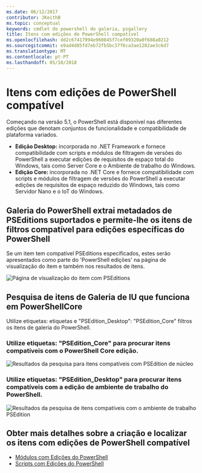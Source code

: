 ```yaml
---
ms.date: 06/12/2017
contributor: JKeithB
ms.topic: conceptual
keywords: cmdlet do powershell do galeria, psgallery
title: Itens com edições de PowerShell compatível
ms.openlocfilehash: dd2c67417994e960845f7cef09320a0f688a0212
ms.sourcegitcommit: e9ad4d85fd7eb72fb5bc37f6ca3ae1282ae3c6d7
ms.translationtype: MT
ms.contentlocale: pt-PT
ms.lasthandoff: 05/10/2018
---
```

# <a name="items-with-compatible-powershell-editions"></a>Itens com edições de PowerShell compatível

Começando na versão 5.1, o PowerShell está disponível nas diferentes edições que denotam conjuntos de funcionalidade e compatibilidade de plataforma variados.

- **Edição Desktop:** incorporada no .NET Framework e fornece compatibilidade com scripts e módulos de filtragem de versões do PowerShell a executar edições de requisitos de espaço total do Windows, tais como Server Core e o Ambiente de trabalho do Windows.
- **Edição Core:** incorporada no .NET Core e fornece compatibilidade com scripts e módulos de filtragem de versões do PowerShell a executar edições de requisitos de espaço reduzido do Windows, tais como Servidor Nano e o IoT do Windows.

## <a name="powershell-gallery-extracts-supported-pseditions-metadata-and-allows-you-to-filters-the-items-compatible-for-specific-powershell-editions"></a>Galeria do PowerShell extrai metadados de PSEditions suportados e permite-lhe os itens de filtros compatível para edições específicas do PowerShell

Se um item tem compatível PSEditions especificados, estes serão apresentados como parte do 'PowerShell edições' na página de visualização do item e também nos resultados de itens.

![Página de visualização do item com PSEditions](../../Images/ItemDisplayPageWithPSEditions.PNG)

## <a name="search-for-items-in-the-gallery-ui-which-works-on-powershellcore"></a>Pesquisa de itens de Galeria de IU que funciona em PowerShellCore

Utilize etiquetas: etiquetas e "PSEdition_Desktop": "PSEdition_Core" filtros os itens de galeria do PowerShell.

### <a name="use-tagspseditioncore-to-search-items-compatible-with-powershell-core-edition"></a>Utilize etiquetas: "PSEdition_Core" para procurar itens compatíveis com o PowerShell Core edição.

![Resultados da pesquisa para itens compatíveis com PSEdition de núcleo](../../Images/SearchResultsWithPSEditions.PNG)

### <a name="use-tagspseditiondesktop-to-search-items-compatible-with-powershell-desktop-edition"></a>Utilize etiquetas: "PSEdition_Desktop" para procurar itens compatíveis com a edição de ambiente de trabalho do PowerShell.

![Resultados da pesquisa de itens compatíveis com o ambiente de trabalho PSEdition](../../Images/SearchResultsWithPSEdition-Desktop.PNG)

## <a name="more-details-on-authoring-and-finding-the-items-with-compatible-powershell-editions"></a>Obter mais detalhes sobre a criação e localizar os itens com edições de PowerShell compatível

- [Módulos com Edições do PowerShell](../../concepts/module-psedition-support.md)
- [Scripts com Edições do PowerShell](../../concepts/script-psedition-support.md)